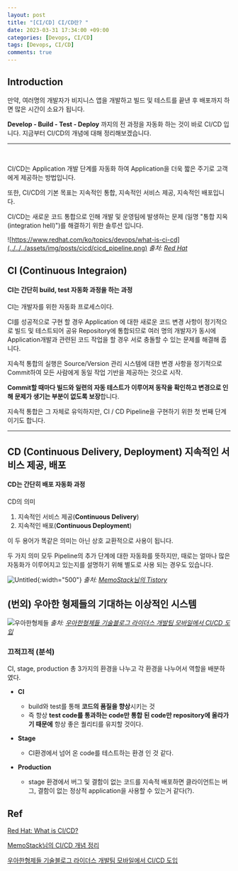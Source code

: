 ```yaml
---
layout: post
title: "[CI/CD] CI/CD란? "
date: 2023-03-31 17:34:00 +09:00
categories: [Devops, CI/CD]
tags: [Devops, CI/CD]
comments: true
---
```


## Introduction


만약, 여러명의 개발자가 비지니스 앱을 개발하고 빌드 및 테스트를 끝낸 후 배포까지 하면 많은 시간이 소요가 됩니다.

**Develop - Build - Test - Deploy** 까지의 전 과정을 자동화 하는 것이 바로 CI/CD 입니다. 지금부터 CI/CD의 개념에 대해 정리해보겠습니다.

---

<br/>

CI/CD는 Application 개발 단계를 자동화 하여 Application을 더욱 짧은 주기로 고객에게 제공하는 방법입니다.

또한, CI/CD의 기본 목표는 지속적인 통합, 지속적인 서비스 제공, 지속적인 배포입니다.

CI/CD는 새로운 코드 통합으로 인해 개발 및 운영팀에 발생하는 문제
(일명 "통합 지옥(integration hell)")를 해결하기 위한 솔루션 입니다.

![https://www.redhat.com/ko/topics/devops/what-is-ci-cd](../../../assets/img/posts/cicd/cicd_pipeline.png)
_출처: [Red Hat](https://www.redhat.com/en/topics/devops/what-is-ci-cd)_

## CI (Continuous Integraion)

#### CI는 간단히 build, test 자동화 과정을 하는 과정

CI는 개발자를 위한 자동화 프로세스이다.

CI를 성공적으로 구현 할 경우  Application 에 대한 새로운 코드 변경 사항이 정기적으로 빌드 및 테스트되어 공유 Repository에 통합되므로 여러 명의 개발자가 동시에 Application개발과 관련된 코드 작업을 할 경우 서로 충돌할 수 있는 문제를 해결해 줍니다.

지속적 통합의 실행은 Source/Version 관리 시스템에 대한 변경 사항을 정기적으로 Commit하여 모든 사람에게 동일 작업 기반을 제공하는 것으로 시작.

**Commit할 때마다 빌드와 일련의 자동 테스트가 이루어져 동작을 확인하고 변경으로 인해 문제가 생기는 부분이 없도록 보장**합니다.

지속적 통합은 그 자체로 유익하지만, CI / CD Pipeline을 구현하기 위한 첫 번째 단계이기도 합니다.

---

## CD (Continuous Delivery, Deployment) 지속적인 서비스 제공, 배포

#### CD는 간단히 배포 자동화 과정

CD의 의미

1. 지속적인 서비스 제공(**Continuous Delivery**)
2. 지속적인 배포(**Continuous Deployment**)

이 두 용어가 똑같은 의미는 아닌 상호 교환적으로 사용이 됩니다.

두 가지 의미 모두 Pipeline의 추가 단계에 대한 자동화를 뜻하지만, 때로는 얼마나 많은 자동화가 이루어지고 있는지를 설명하기 위해 별도로 사용 되는 경우도 있습니다.

![Untitled](https://img1.daumcdn.net/thumb/R1280x0/?scode=mtistory2&fname=https%3A%2F%2Fblog.kakaocdn.net%2Fdn%2FnL25N%2FbtqFtwGIka1%2FkuiJPrwJmBHuDij2O4KjaK%2Fimg.png){:width="500"}
_출처: [MemoStack님의 Tistory](https://memostack.tistory.com/m/73)_

## (번외) 우아한 형제들의 기대하는 이상적인 시스템

![우아한형제들](https://img1.daumcdn.net/thumb/R1280x0/?scode=mtistory2&fname=https%3A%2F%2Fblog.kakaocdn.net%2Fdn%2F62jNJ%2FbtqFtKEJCQq%2FHmgwKX0sb9GS6fmPLZiOdk%2Fimg.png)
_출처: [우아한형제들 기술블로그 라이더스 개발팀 모바일에서 CI/CD 도입](https://techblog.woowahan.com/2579/)_

### 끄적끄적 (분석)

CI, stage, production 총 3가지의 환경을 나누고 각 환경을 나누어서 역할을 배분하였다.

* **CI**
  * build와 test를 통해 **코드의 품질을 향상**시키는 것
  * 즉 항상 **test code를 통과하는 code만 통합 된 code만 repository에 올라가기 때문에** 항상 좋은 퀄리티를 유지할 것이다.
  
* **Stage**
  * CI환경에서 넘어 온 code를 테스트하는 환경 인 것 같다.

* **Production**
  * stage 환경에서 버그 및 결함이 없는 코드를 지속적 배포하면 클라이언트는 버그, 결함이 없는 정상적 application을 사용할 수 있는거 같다(?).
  
## Ref

[Red Hat: What is CI/CD?](https://www.redhat.com/en/topics/devops/what-is-ci-cd)

[MemoStack님의 CI/CD 개념 정리](https://memostack.tistory.com/m/73)

[우아한형제들 기술블로그 라이더스 개발팀 모바일에서 CI/CD 도입](https://techblog.woowahan.com/2579/)

